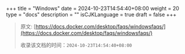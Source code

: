+++
title = "Windows"
date = 2024-10-23T14:54:40+08:00
weight = 20
type = "docs"
description = ""
isCJKLanguage = true
draft = false
+++

> 原文: [https://docs.docker.com/desktop/faqs/windowsfaqs/](https://docs.docker.com/desktop/faqs/windowsfaqs/)
>
> 收录该文档的时间：`2024-10-23T14:54:40+08:00`
